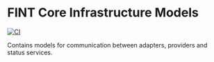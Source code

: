 # FINT Core Infrastructure Models
[![CI](https://github.com/FINTLabs/fint-core-infra-models/actions/workflows/ci.yaml/badge.svg)](https://github.com/FINTLabs/fint-core-infra-models/actions/workflows/ci.yaml)

Contains models for communication between adapters, providers and status services.

